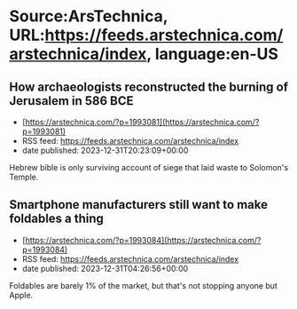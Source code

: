 # Source:ArsTechnica, URL:https://feeds.arstechnica.com/arstechnica/index, language:en-US

## How archaeologists reconstructed the burning of Jerusalem in 586 BCE
 - [https://arstechnica.com/?p=1993081](https://arstechnica.com/?p=1993081)
 - RSS feed: https://feeds.arstechnica.com/arstechnica/index
 - date published: 2023-12-31T20:23:09+00:00

Hebrew bible is only surviving account of siege that laid waste to Solomon's Temple.

## Smartphone manufacturers still want to make foldables a thing
 - [https://arstechnica.com/?p=1993084](https://arstechnica.com/?p=1993084)
 - RSS feed: https://feeds.arstechnica.com/arstechnica/index
 - date published: 2023-12-31T04:26:56+00:00

Foldables are barely 1% of the market, but that's not stopping anyone but Apple.

